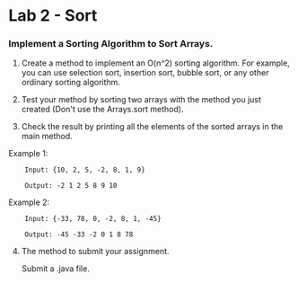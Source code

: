 # Lab 2 - Sort

### Implement a Sorting Algorithm to Sort Arrays.

1. Create a method to implement an O(n^2) sorting algorithm. For example, you can use selection sort, insertion sort, bubble sort, or any other ordinary sorting algorithm.

2. Test your method by sorting two arrays with the method you just created (Don't use the Arrays.sort method).

3. Check the result by printing all the elements of the sorted arrays in the main method.


Example 1:
```
    Input: {10, 2, 5, -2, 8, 1, 9}

    Output: -2 1 2 5 8 9 10

```
Example 2:
```
    Input: {-33, 78, 0, -2, 8, 1, -45}

    Output: -45 -33 -2 0 1 8 78
```

4. The method to submit your assignment.

    Submit a .java file.